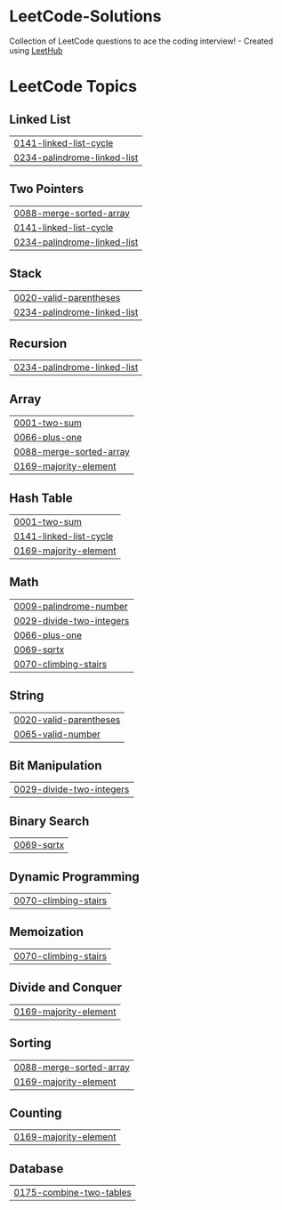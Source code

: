 # LeetCode-Solutions
Collection of LeetCode questions to ace the coding interview! - Created using [LeetHub](https://github.com/QasimWani/LeetHub)

<!---LeetCode Topics Start-->
# LeetCode Topics
## Linked List
|  |
| ------- |
| [0141-linked-list-cycle](https://github.com/sah-aditya/LeetCode-Solutions/tree/master/0141-linked-list-cycle) |
| [0234-palindrome-linked-list](https://github.com/sah-aditya/LeetCode-Solutions/tree/master/0234-palindrome-linked-list) |
## Two Pointers
|  |
| ------- |
| [0088-merge-sorted-array](https://github.com/sah-aditya/LeetCode-Solutions/tree/master/0088-merge-sorted-array) |
| [0141-linked-list-cycle](https://github.com/sah-aditya/LeetCode-Solutions/tree/master/0141-linked-list-cycle) |
| [0234-palindrome-linked-list](https://github.com/sah-aditya/LeetCode-Solutions/tree/master/0234-palindrome-linked-list) |
## Stack
|  |
| ------- |
| [0020-valid-parentheses](https://github.com/sah-aditya/LeetCode-Solutions/tree/master/0020-valid-parentheses) |
| [0234-palindrome-linked-list](https://github.com/sah-aditya/LeetCode-Solutions/tree/master/0234-palindrome-linked-list) |
## Recursion
|  |
| ------- |
| [0234-palindrome-linked-list](https://github.com/sah-aditya/LeetCode-Solutions/tree/master/0234-palindrome-linked-list) |
## Array
|  |
| ------- |
| [0001-two-sum](https://github.com/sah-aditya/LeetCode-Solutions/tree/master/0001-two-sum) |
| [0066-plus-one](https://github.com/sah-aditya/LeetCode-Solutions/tree/master/0066-plus-one) |
| [0088-merge-sorted-array](https://github.com/sah-aditya/LeetCode-Solutions/tree/master/0088-merge-sorted-array) |
| [0169-majority-element](https://github.com/sah-aditya/LeetCode-Solutions/tree/master/0169-majority-element) |
## Hash Table
|  |
| ------- |
| [0001-two-sum](https://github.com/sah-aditya/LeetCode-Solutions/tree/master/0001-two-sum) |
| [0141-linked-list-cycle](https://github.com/sah-aditya/LeetCode-Solutions/tree/master/0141-linked-list-cycle) |
| [0169-majority-element](https://github.com/sah-aditya/LeetCode-Solutions/tree/master/0169-majority-element) |
## Math
|  |
| ------- |
| [0009-palindrome-number](https://github.com/sah-aditya/LeetCode-Solutions/tree/master/0009-palindrome-number) |
| [0029-divide-two-integers](https://github.com/sah-aditya/LeetCode-Solutions/tree/master/0029-divide-two-integers) |
| [0066-plus-one](https://github.com/sah-aditya/LeetCode-Solutions/tree/master/0066-plus-one) |
| [0069-sqrtx](https://github.com/sah-aditya/LeetCode-Solutions/tree/master/0069-sqrtx) |
| [0070-climbing-stairs](https://github.com/sah-aditya/LeetCode-Solutions/tree/master/0070-climbing-stairs) |
## String
|  |
| ------- |
| [0020-valid-parentheses](https://github.com/sah-aditya/LeetCode-Solutions/tree/master/0020-valid-parentheses) |
| [0065-valid-number](https://github.com/sah-aditya/LeetCode-Solutions/tree/master/0065-valid-number) |
## Bit Manipulation
|  |
| ------- |
| [0029-divide-two-integers](https://github.com/sah-aditya/LeetCode-Solutions/tree/master/0029-divide-two-integers) |
## Binary Search
|  |
| ------- |
| [0069-sqrtx](https://github.com/sah-aditya/LeetCode-Solutions/tree/master/0069-sqrtx) |
## Dynamic Programming
|  |
| ------- |
| [0070-climbing-stairs](https://github.com/sah-aditya/LeetCode-Solutions/tree/master/0070-climbing-stairs) |
## Memoization
|  |
| ------- |
| [0070-climbing-stairs](https://github.com/sah-aditya/LeetCode-Solutions/tree/master/0070-climbing-stairs) |
## Divide and Conquer
|  |
| ------- |
| [0169-majority-element](https://github.com/sah-aditya/LeetCode-Solutions/tree/master/0169-majority-element) |
## Sorting
|  |
| ------- |
| [0088-merge-sorted-array](https://github.com/sah-aditya/LeetCode-Solutions/tree/master/0088-merge-sorted-array) |
| [0169-majority-element](https://github.com/sah-aditya/LeetCode-Solutions/tree/master/0169-majority-element) |
## Counting
|  |
| ------- |
| [0169-majority-element](https://github.com/sah-aditya/LeetCode-Solutions/tree/master/0169-majority-element) |
## Database
|  |
| ------- |
| [0175-combine-two-tables](https://github.com/sah-aditya/LeetCode-Solutions/tree/master/0175-combine-two-tables) |
<!---LeetCode Topics End-->